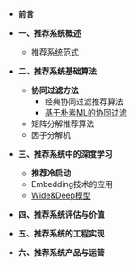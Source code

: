 - **前言**
- **一、推荐系统概述**
    - 推荐系统范式

- **二、推荐系统基础算法**
  - **协同过滤方法**
    - 经典协同过滤推荐算法
    - [基于朴素ML的协同过滤](朴素ML/基于关联规则的推荐.md)
  - 矩阵分解推荐算法
  - 因子分解机

- **三、推荐系统中的深度学习**
  -  **推荐冷启动**
  -  Embedding技术的应用
  - [Wide&Deep模型](推荐系统中的深度学习/Wide&Deep.md)
  
- **四、推荐系统评估与价值**

- **五、推荐系统的工程实现**

- **六、推荐系统产品与运营**